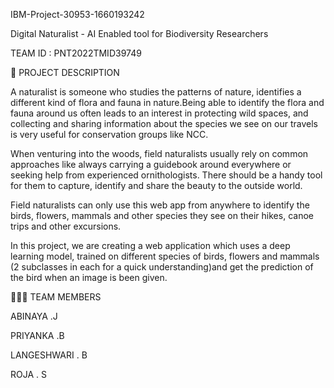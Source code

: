 

IBM-Project-30953-1660193242

 Digital Naturalist - AI Enabled tool for Biodiversity Researchers


TEAM ID : PNT2022TMID39749

📒 PROJECT DESCRIPTION

A naturalist is someone who studies the patterns of nature, identifies a different kind of flora and fauna in nature.Being able to identify the flora and fauna around us often leads to an interest in protecting wild spaces, and collecting and sharing information about the species we see on our travels is very useful for conservation groups like NCC.

When venturing into the woods, field naturalists usually rely on common approaches like always carrying a guidebook around everywhere or seeking help from experienced ornithologists. There should be a handy tool for them to capture, identify and share the beauty to the outside world.

Field naturalists can only use this web app from anywhere to identify the birds, flowers, mammals and other species they see on their hikes, canoe trips and other excursions.

In this project, we are creating a web application which uses a deep learning model, trained on different species of birds, flowers and mammals (2 subclasses in each for a quick understanding)and get the prediction of the bird when an image is been given.

🧑🏻‍🦰 TEAM MEMBERS

 ABINAYA .J 

 PRIYANKA .B

 LANGESHWARI . B 

 ROJA . S 


